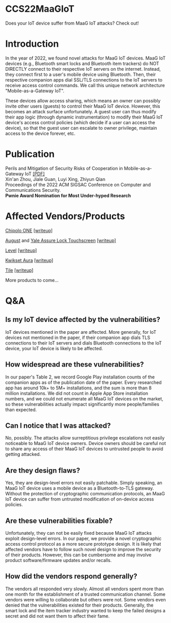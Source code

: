 # CCS22MaaGIoT
Does your IoT device suffer from MaaG IoT attacks? Check out!

# Introduction
In the year of 2022, we found novel attacks for MaaG IoT devices. MaaG IoT devices (e.g., Bluetooth smart locks and Bluetooth item trackers) do NOT DIRECTLY connect to their respective IoT servers on the internet. Instead, they connect first to a user's mobile device using Bluetooth. Then, their respective companion apps dial SSL/TLS connections to the IoT servers to receive access control commands. We call this unique network architecture "Mobile-as-a-Gateway IoT". 

These devices allow access sharing, which means an owner can possibly invite other users (guests) to control their MaaG IoT device. However, this becomes an attack surface unfortunately. A guest user can thus modify their app logic (through dynamic instrumentation) to modify their MaaG IoT device's access control policies (which decide if a user can access the device), so that the guest user can escalate to owner privilege, maintain access to the device forever, etc.

# Publication
Perils and Mitigation of Security Risks of Cooperation in Mobile-as-a-Gateway IoT [[PDF]](https://www.cs.ucr.edu/%7Ezhiyunq/pub/ccs22_iot.pdf)\
Xin'an Zhou, Jiale Guan, Luyi Xing, Zhiyun Qian\
Proceedings of the 2022 ACM SIGSAC Conference on Computer and Communications Security.\
**Pwnie Award Nomination for Most Under-hyped Research**

# Affected Vendors/Products
[Chipolo ONE](https://chipolo.net/en-us/products/chipolo-one) [[writeup]](https://github.com/zhouxinan/CCS22MaaGIoT/blob/main/ChipoloONE.md)

[August](https://august.com/products/august-wifi-smart-lock) and [Yale Assure Lock Touchscreen](https://www.yalehome.com/us/en/products/keypads-and-smart-locks) [[writeup]](https://github.com/zhouxinan/CCS22MaaGIoT/blob/main/August%26Yale.md)

[Level](https://level.co/products/lock) [[writeup]](https://github.com/zhouxinan/CCS22MaaGIoT/blob/main/Level.md)

[Kwikset Aura](https://www.kwikset.com/aura) [[writeup]](https://github.com/zhouxinan/CCS22MaaGIoT/blob/main/KwiksetAura.md)

[Tile](https://www.tile.com/products/tile-pro) [[writeup]](https://github.com/zhouxinan/CCS22MaaGIoT/blob/main/Tile.md)

More products to come...

# Q&A
## Is my IoT device affected by the vulnerabilities?
IoT devices mentioned in the paper are affected. More generally, for IoT devices not mentioned in the paper, if their companion app dials TLS connections to their IoT servers and dials Bluetooth connections to the IoT device, your IoT device is likely to be affected. 

## How widespread are these vulnerabilities?
In our paper's Table 2, we record Google Play installation counts of the companion apps as of the publication date of the paper. Every researched app has around 10k+ to 5M+ installations, and the sum is more than 8 million installations. We did not count in Apple App Store installation numbers, and we could not enumerate all MaaG IoT devices on the market, so these vulnerabilities actually impact significantly more people/families than expected. 

## Can I notice that I was attacked?
No, possibly. The attacks allow surreptitious privilege escalations not easily noticeable to MaaG IoT device owners. Device owners should be careful not to share any access of their MaaG IoT devices to untrusted people to avoid getting attacked. 

## Are they design flaws?
Yes, they are design-level errors not easily patchable. Simply speaking, an MaaG IoT device uses a mobile device as a Bluetooth-to-TLS gateway. Without the protection of cryptographic communication protocols, an MaaG IoT device can suffer from untrusted modification of on-device access policies. 

## Are these vulnerabilities fixable? 
Unfortunately, they can not be easily fixed because MaaG IoT attacks exploit design-level errors. In our paper, we provide a novel cryptographic access control protocol as a more secure prototype design. It is likely that affected vendors have to follow such novel design to improve the security of their products. However, this can be cumbersome and may involve product software/firmware updates and/or recalls. 

## How did the vendors respond generally?
The vendors all responded very slowly. Almost all vendors spent more than one month for the establishment of a trusted communication channel. Some vendors were willing to collaborate but others were not. Some vendors even denied that the vulnerabilities existed for their products. Generally, the smart lock and the item tracker industry wanted to keep the failed designs a secret and did not want them to affect their fame. 
